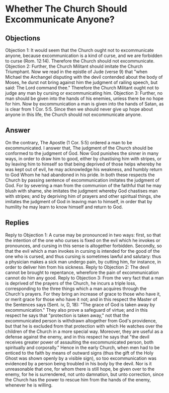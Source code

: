 # Whether The Church Should Excommunicate Anyone?
## Objections
Objection 1: It would seem that the Church ought not to excommunicate anyone, because excommunication is a kind of curse, and we are forbidden to curse (Rom. 12:14). Therefore the Church should not excommunicate.
Objection 2: Further, the Church Militant should imitate the Church Triumphant. Now we read in the epistle of Jude (verse 9) that "when Michael the Archangel disputing with the devil contended about the body of Moses, he durst not bring against him the judgment of railing speech, but said: The Lord command thee." Therefore the Church Militant ought not to judge any man by cursing or excommunicating him.
Objection 3: Further, no man should be given into the hands of his enemies, unless there be no hope for him. Now by excommunication a man is given into the hands of Satan, as is clear from 1 Cor. 5:5. Since then we should never give up hope about anyone in this life, the Church should not excommunicate anyone.
## Answer
On the contrary, The Apostle (1 Cor. 5:5) ordered a man to be excommunicated.
I answer that, The judgment of the Church should be conformed to the judgment of God. Now God punishes the sinner in many ways, in order to draw him to good, either by chastising him with stripes, or by leaving him to himself so that being deprived of those helps whereby he was kept out of evil, he may acknowledge his weakness, and humbly return to God Whom he had abandoned in his pride. In both these respects the Church by passing sentence of excommunication imitates the judgment of God. For by severing a man from the communion of the faithful that he may blush with shame, she imitates the judgment whereby God chastises man with stripes; and by depriving him of prayers and other spiritual things, she imitates the judgment of God in leaving man to himself, in order that by humility he may learn to know himself and return to God.
## Replies
Reply to Objection 1: A curse may be pronounced in two ways: first, so that the intention of the one who curses is fixed on the evil which he invokes or pronounces, and cursing in this sense is altogether forbidden. Secondly, so that the evil which a man invokes in cursing is intended for the good of the one who is cursed, and thus cursing is sometimes lawful and salutary: thus a physician makes a sick man undergo pain, by cutting him, for instance, in order to deliver him from his sickness.
Reply to Objection 2: The devil cannot be brought to repentance, wherefore the pain of excommunication cannot do him any good.
Reply to Objection 3: From the very fact that a man is deprived of the prayers of the Church, he incurs a triple loss, corresponding to the three things which a man acquires through the Church's prayers. For they bring an increase of grace to those who have it, or merit grace for those who have it not; and in this respect the Master of the Sentences says (Sent. iv, D, 18): "The grace of God is taken away by excommunication." They also prove a safeguard of virtue; and in this respect he says that "protection is taken away," not that the excommunicated person is withdrawn altogether from God's providence, but that he is excluded from that protection with which He watches over the children of the Church in a more special way. Moreover, they are useful as a defense against the enemy, and in this respect he says that "the devil receives greater power of assaulting the excommunicated person, both spiritually and corporally." Hence in the early Church, when men had to be enticed to the faith by means of outward signs (thus the gift of the Holy Ghost was shown openly by a visible sign), so too excommunication was evidenced by a person being troubled in his body by the devil. Nor is it unreasonable that one, for whom there is still hope, be given over to the enemy, for he is surrendered, not unto damnation, but unto correction, since the Church has the power to rescue him from the hands of the enemy, whenever he is willing.